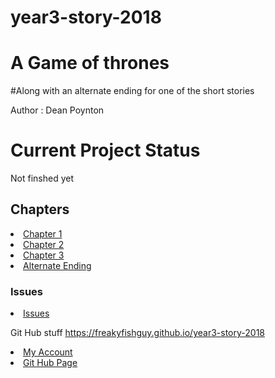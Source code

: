 # year3-story-2018

# A Game of thrones
#Along with an alternate ending for one of the short stories
<p>Author : Dean Poynton </p>

<h1>Current Project Status</h1>

<p>Not finshed yet</p>

<h2>Chapters</h2>

<li><a href="https://github.com/FreakyFishGuy/year3-story-2018/blob/master/Chapter1.html">Chapter 1</a></li>
<li><a href="https://github.com/FreakyFishGuy/year3-story-2018/blob/master/Chapter2.html">Chapter 2</a></li>
<li><a href="https://github.com/FreakyFishGuy/year3-story-2018/blob/master/Chapter3.html">Chapter 3</a></li>
<li><a href="https://github.com/FreakyFishGuy/year3-story-2018/blob/master/Chapter4.html">Alternate Ending</a></li>

<h3>Issues</h3>

<li><a href="https://github.com/FreakyFishGuy/year3-story-2018/issues">Issues</a></li>


Git Hub stuff
https://freakyfishguy.github.io/year3-story-2018

<li><a href="https://github.com/FreakyFishGuy">My Account</a></li>
<li><a href="https://freakyfishguy.github.io/year3-story-2018">Git Hub Page</a></li>